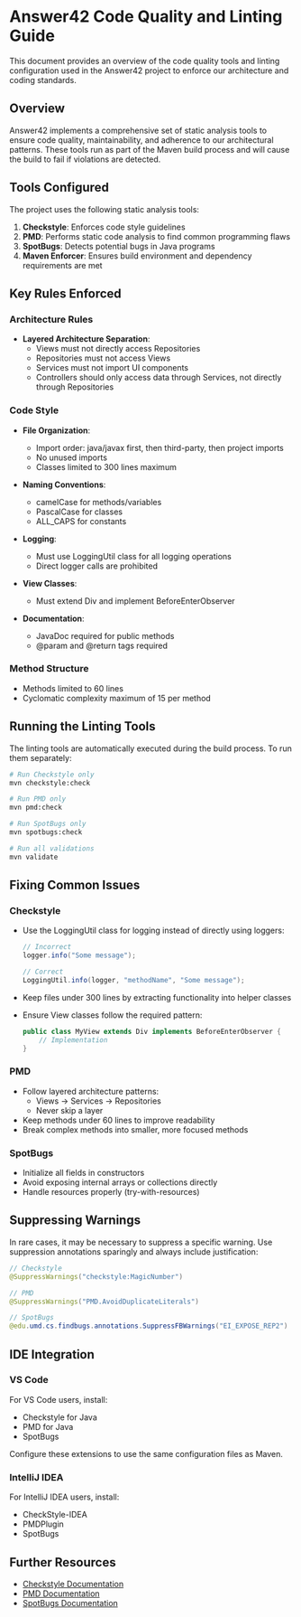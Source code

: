 # Answer42 Code Quality and Linting Guide

This document provides an overview of the code quality tools and linting configuration used in the Answer42 project to enforce our architecture and coding standards.

## Overview

Answer42 implements a comprehensive set of static analysis tools to ensure code quality, maintainability, and adherence to our architectural patterns. These tools run as part of the Maven build process and will cause the build to fail if violations are detected.

## Tools Configured

The project uses the following static analysis tools:

1. **Checkstyle**: Enforces code style guidelines
2. **PMD**: Performs static code analysis to find common programming flaws
3. **SpotBugs**: Detects potential bugs in Java programs
4. **Maven Enforcer**: Ensures build environment and dependency requirements are met

## Key Rules Enforced

### Architecture Rules

- **Layered Architecture Separation**:
  - Views must not directly access Repositories
  - Repositories must not access Views
  - Services must not import UI components
  - Controllers should only access data through Services, not directly through Repositories

### Code Style

- **File Organization**:
  
  - Import order: java/javax first, then third-party, then project imports
  - No unused imports
  - Classes limited to 300 lines maximum

- **Naming Conventions**:
  
  - camelCase for methods/variables
  - PascalCase for classes
  - ALL_CAPS for constants

- **Logging**:
  
  - Must use LoggingUtil class for all logging operations
  - Direct logger calls are prohibited

- **View Classes**:
  
  - Must extend Div and implement BeforeEnterObserver

- **Documentation**:
  
  - JavaDoc required for public methods
  - @param and @return tags required

### Method Structure

- Methods limited to 60 lines
- Cyclomatic complexity maximum of 15 per method

## Running the Linting Tools

The linting tools are automatically executed during the build process. To run them separately:

```bash
# Run Checkstyle only
mvn checkstyle:check

# Run PMD only
mvn pmd:check

# Run SpotBugs only
mvn spotbugs:check

# Run all validations
mvn validate
```

## Fixing Common Issues

### Checkstyle

- Use the LoggingUtil class for logging instead of directly using loggers:
  
  ```java
  // Incorrect
  logger.info("Some message");
  
  // Correct
  LoggingUtil.info(logger, "methodName", "Some message");
  ```

- Keep files under 300 lines by extracting functionality into helper classes

- Ensure View classes follow the required pattern:
  
  ```java
  public class MyView extends Div implements BeforeEnterObserver {
      // Implementation
  }
  ```

### PMD

- Follow layered architecture patterns:
  - Views → Services → Repositories
  - Never skip a layer
- Keep methods under 60 lines to improve readability
- Break complex methods into smaller, more focused methods

### SpotBugs

- Initialize all fields in constructors
- Avoid exposing internal arrays or collections directly
- Handle resources properly (try-with-resources)

## Suppressing Warnings

In rare cases, it may be necessary to suppress a specific warning. Use suppression annotations sparingly and always include justification:

```java
// Checkstyle
@SuppressWarnings("checkstyle:MagicNumber")

// PMD
@SuppressWarnings("PMD.AvoidDuplicateLiterals")

// SpotBugs
@edu.umd.cs.findbugs.annotations.SuppressFBWarnings("EI_EXPOSE_REP2")
```

## IDE Integration

### VS Code

For VS Code users, install:

- Checkstyle for Java
- PMD for Java
- SpotBugs

Configure these extensions to use the same configuration files as Maven.

### IntelliJ IDEA

For IntelliJ IDEA users, install:

- CheckStyle-IDEA
- PMDPlugin
- SpotBugs

## Further Resources

- [Checkstyle Documentation](https://checkstyle.sourceforge.io/)
- [PMD Documentation](https://pmd.github.io/)
- [SpotBugs Documentation](https://spotbugs.github.io/)
